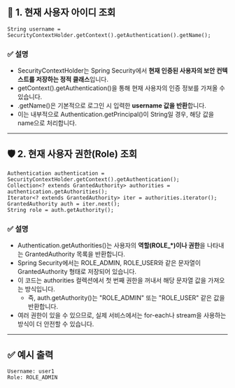 ## 🔐 1. 현재 사용자 아이디 조회

```
String username = SecurityContextHolder.getContext().getAuthentication().getName();
```

### ✅ 설명

-   SecurityContextHolder는 Spring Security에서 **현재 인증된 사용자의 보안 컨텍스트를 저장하는 정적 클래스**입니다.
-   getContext().getAuthentication()을 통해 현재 사용자의 인증 정보를 가져올 수 있습니다.
-   .getName()은 기본적으로 로그인 시 입력한 **username 값을 반환**합니다.
-   이는 내부적으로 Authentication.getPrincipal()이 String일 경우, 해당 값을 name으로 처리합니다.

---

## 🛡️ 2. 현재 사용자 권한(Role) 조회

```
Authentication authentication = SecurityContextHolder.getContext().getAuthentication();
Collection<? extends GrantedAuthority> authorities = authentication.getAuthorities();
Iterator<? extends GrantedAuthority> iter = authorities.iterator();
GrantedAuthority auth = iter.next();
String role = auth.getAuthority();
```

### ✅ 설명

-   Authentication.getAuthorities()는 사용자의 **역할(ROLE\_\*)이나 권한**을 나타내는 GrantedAuthority 목록을 반환합니다.
-   Spring Security에서는 ROLE\_ADMIN, ROLE\_USER와 같은 문자열이 GrantedAuthority 형태로 저장되어 있습니다.
-   이 코드는 authorities 컬렉션에서 첫 번째 권한을 꺼내서 해당 문자열 값을 가져오는 방식입니다.
    -   즉, auth.getAuthority()는 "ROLE\_ADMIN" 또는 "ROLE\_USER" 같은 값을 반환합니다.
-   여러 권한이 있을 수 있으므로, 실제 서비스에서는 for-each나 stream을 사용하는 방식이 더 안전할 수 있습니다.

---

## ✅ 예시 출력

```
Username: user1
Role: ROLE_ADMIN
```